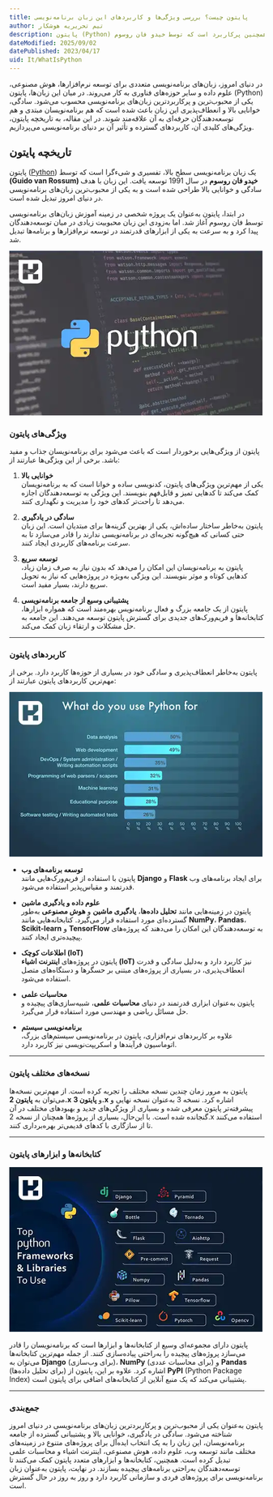 ```yaml
---
title: پایتون چیست؟ بررسی ویژگی‌ها و کاربردهای این زبان برنامه‌نویسی
author: تیم تحریریه هوشکار
description: پایتون (Python) یک زبان برنامه‌نویسی تفسیری، شیءگرا و همچنین پرکاربرد است که توسط خیدو فان روسوم (Guido van Rossum) در سال 1991 ایجاد شده است.
dateModified: 2025/09/02
datePublished: 2023/04/17
uid: It/WhatIsPython
---
```


در دنیای امروز، زبان‌های برنامه‌نویسی متعددی برای توسعه نرم‌افزارها، هوش مصنوعی، علوم داده و سایر حوزه‌های فناوری به کار می‌روند. در میان این زبان‌ها، پایتون (Python) یکی از محبوب‌ترین و پرکاربردترین زبان‌های برنامه‌نویسی محسوب می‌شود. سادگی، خوانایی بالا و انعطاف‌پذیری این زبان باعث شده است که هم برنامه‌نویسان مبتدی و هم توسعه‌دهندگان حرفه‌ای به آن علاقه‌مند شوند.
در این مقاله، به تاریخچه پایتون، ویژگی‌های کلیدی آن، کاربردهای گسترده و تأثیر آن بر دنیای برنامه‌نویسی می‌پردازیم.

## تاریخچه پایتون

پایتون (<a href="https://www.python.org/" target="_blank">Python</a>) یک زبان برنامه‌نویسی سطح بالا، تفسیری و شیءگرا است که توسط **(Guido van Rossum) خیدو فان روسوم** در سال 1991 توسعه یافت. این زبان با هدف سادگی و خوانایی بالا طراحی شده است و به یکی از محبوب‌ترین زبان‌های برنامه‌نویسی در دنیای امروز تبدیل شده است.  

در ابتدا، پایتون به‌عنوان یک پروژه شخصی در زمینه آموزش زبان‌های برنامه‌نویسی توسط فان روسوم آغاز شد. اما به‌زودی این زبان محبوبیت زیادی در میان توسعه‌دهندگان پیدا کرد و به سرعت به یکی از ابزارهای قدرتمند در توسعه نرم‌افزارها و برنامه‌ها تبدیل شد.  

!["پایتون چیست"](./Images/Python.webp)

### ویژگی‌های پایتون

پایتون از ویژگی‌هایی برخوردار است که باعث می‌شود برای برنامه‌نویسان جذاب و مفید باشد. برخی از این ویژگی‌ها عبارتند از:

1. **خوانایی بالا**  
   یکی از مهم‌ترین ویژگی‌های پایتون، کدنویسی ساده و خوانا است که به برنامه‌نویسان کمک می‌کند تا کدهایی تمیز و قابل‌فهم بنویسند. این ویژگی به توسعه‌دهندگان اجازه می‌دهد تا راحت‌تر کدهای خود را مدیریت و نگهداری کنند.

2. **سادگی در یادگیری**  
   پایتون به‌خاطر ساختار ساده‌اش، یکی از بهترین گزینه‌ها برای مبتدیان است. این زبان حتی کسانی که هیچ‌گونه تجربه‌ای در برنامه‌نویسی ندارند را قادر می‌سازد تا به سرعت برنامه‌های کاربردی ایجاد کنند.

3. **توسعه سریع**  
   پایتون به برنامه‌نویسان این امکان را می‌دهد که بدون نیاز به صرف زمان زیاد، کدهایی کوتاه و موثر بنویسند. این ویژگی به‌ویژه در پروژه‌هایی که نیاز به تحویل سریع دارند، بسیار مفید است.

4. **پشتیبانی وسیع از جامعه برنامه‌نویسی**  
   پایتون از یک جامعه بزرگ و فعال برنامه‌نویس بهره‌مند است که همواره ابزارها، کتابخانه‌ها و فریم‌ورک‌های جدیدی برای گسترش پایتون توسعه می‌دهند. این جامعه به حل مشکلات و ارتقاء زبان کمک می‌کند.

---

### کاربردهای پایتون

پایتون به‌خاطر انعطاف‌پذیری و سادگی خود در بسیاری از حوزه‌ها کاربرد دارد. برخی از مهم‌ترین کاربردهای پایتون عبارتند از:

![کاربردهای پایتون](./Images/UsageOfPython.webp)

- **توسعه برنامه‌های وب**  
   پایتون با استفاده از فریم‌ورک‌هایی مانند **Django** و **Flask** برای ایجاد برنامه‌های وب قدرتمند و مقیاس‌پذیر استفاده می‌شود.

- **علوم داده و یادگیری ماشین**  
   پایتون در زمینه‌هایی مانند **تحلیل داده‌ها**، **یادگیری ماشین** و **هوش مصنوعی** به‌طور گسترده‌ای مورد استفاده قرار می‌گیرد. کتابخانه‌هایی مانند **NumPy**، **Pandas**، **Scikit-learn** و **TensorFlow** به توسعه‌دهندگان این امکان را می‌دهند که پروژه‌های پیچیده‌تری ایجاد کنند.

- **اطلاعات کوچک (IoT)**  
   پایتون در پروژه‌های **اینترنت اشیاء (IoT)** نیز کاربرد دارد و به‌دلیل سادگی و قدرت انعطاف‌پذیری، در بسیاری از پروژه‌های مبتنی بر حسگرها و دستگاه‌های متصل استفاده می‌شود.

- **محاسبات علمی**  
   پایتون به‌عنوان ابزاری قدرتمند در دنیای **محاسبات علمی**، شبیه‌سازی‌های پیچیده و حل مسائل ریاضی و مهندسی مورد استفاده قرار می‌گیرد.

- **برنامه‌نویسی سیستم**  
   علاوه بر کاربردهای نرم‌افزاری، پایتون در برنامه‌نویسی سیستم‌های بزرگ، اتوماسیون فرآیندها و اسکریپت‌نویسی نیز کاربرد دارد.

---

### نسخه‌های مختلف پایتون

پایتون به مرور زمان چندین نسخه مختلف را تجربه کرده است. از مهم‌ترین نسخه‌ها می‌توان به **پایتون 2.x** و **پایتون 3.x** اشاره کرد. نسخه 3 به‌عنوان نسخه نهایی و پیشرفته‌تر پایتون معرفی شده و بسیاری از ویژگی‌های جدید و بهبودهای مختلف در آن گنجانده شده است. با این‌حال، بسیاری از پروژه‌ها همچنان از نسخه 2.x استفاده می‌کنند تا از سازگاری با کدهای قدیمی‌تر بهره‌برداری کنند.

---

### کتابخانه‌ها و ابزارهای پایتون

![کتابخانه‌ها و ابزارهای پایتون](./Images/PythonLibraries.webp)

پایتون دارای مجموعه‌ای وسیع از کتابخانه‌ها و ابزارها است که برنامه‌نویسان را قادر می‌سازد پروژه‌های پیچیده را به‌راحتی پیاده‌سازی کنند. از جمله مهم‌ترین کتابخانه‌ها می‌توان به **Django** (برای وب‌سازی)، **NumPy** (برای محاسبات عددی) و **Pandas** (برای تحلیل داده‌ها) اشاره کرد. علاوه بر این، پایتون از **PyPI** (Python Package Index) پشتیبانی می‌کند که یک منبع آنلاین از کتابخانه‌های اضافی برای پایتون است.

---

### جمع‌بندی

پایتون به‌عنوان یکی از محبوب‌ترین و پرکاربردترین زبان‌های برنامه‌نویسی در دنیای امروز شناخته می‌شود. سادگی در یادگیری، خوانایی بالا و پشتیبانی گسترده از جامعه برنامه‌نویسان، این زبان را به یک انتخاب ایده‌آل برای پروژه‌های متنوع در زمینه‌های مختلف مانند توسعه وب، علوم داده، هوش مصنوعی، اینترنت اشیاء و محاسبات علمی تبدیل کرده است. همچنین، کتابخانه‌ها و ابزارهای متعدد پایتون کمک می‌کنند تا توسعه‌دهندگان به‌راحتی برنامه‌های پیچیده بسازند. در نهایت، پایتون به‌عنوان زبان برنامه‌نویسی برای پروژه‌های فردی و سازمانی کاربرد دارد و روز به روز در حال گسترش است.